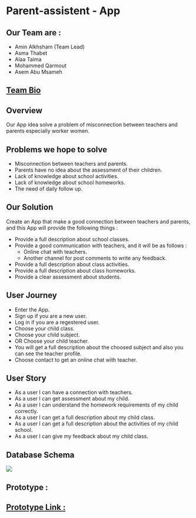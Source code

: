 # Parent-assistent - App

## Our Team are : 
- Amin Alkhsham (Team Lead)
- Asma Thabet
- Alaa Taima
- Mohammed Qarmout
- Asem Abu Msameh    

## [Team Bio ](https://github.com/GSG-G7/Parent-assistent/issues/1)


## Overview

Our App idea solve a problem of misconnection between teachers and parents especially worker women.

## Problems we hope to solve

- Misconnection between teachers and parents.
- Parents have no idea about the assessment of their children.
- Lack of knowledge about school activities.
- Lack of knowledge about school homeworks.
- The need of daily follow up.

## Our Solution

Create an App that make a good connection between
teachers and parents, and this App will provide the following things :

- Provide a full description about school classes.
- Provide a good communication with teachers, and it will be as follows :
  - Online chat with teachers.<br>
  - Another channel for post comments to write any feedback.
- Provide a full description about class activities.
- Provide a full description about class homeworks.
- Provide a clear assessment about students.

## User Journey

- Enter the App.
- Sign up if you are a new user.
- Log in if you are a regestered user.
- Choose your child class.
- Choose your child subject.
- OR Choose your child teacher.
- You will get a full description about the choosed subject and also you can see the teacher profile.
- Choose contact to get an online chat with teacher.

## User Story

- As a user I can have a connection with teachers.
- As a user I can get assessment about my child.
- As a user I can understand the homework requirements of my child correctly.
- As a user I can get a full description about my child class.
- As a user I can get a full description about the activities of my child school.
- As a user I can give my feedback about my child class.

## Database Schema 
![](https://user-images.githubusercontent.com/29041512/65251330-d1a0c200-daff-11e9-9858-2a94f883883a.png)

## Prototype :
## [Prototype Link :](https://www.figma.com/file/Aqb9cdOtWWRIicrUI9u0m6/ParentAssistant?node-id=0%3A1)

